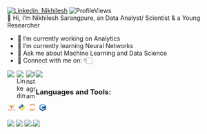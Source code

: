 [![Linkedin: Nikhilesh](https://img.shields.io/badge/-Nikhilesh-blue?style=flat-square&logo=Linkedin&logoColor=white)](https://www.linkedin.com/in/nikhileshsarangpure/)
![ProfileViews](https://komarev.com/ghpvc/?username=NikhileshSarangpure&label=Profile+Views)
<br/>
👋 Hi, I’m Nikhilesh Sarangpure, an Data Analyst/ Scientist & a Young Researcher

- 🔭 I’m currently working on Analytics
- 🌱 I’m currently learning Neural Networks
- 💬 Ask me about Machine Learning and Data Science
- 📲 Connect with me on: 👇🏻
<a href="www.twitter.com/NikhileshSaran1">
  <img align="left"  width="22px" src="https://img.icons8.com/color/48/000000/twitter.png" />
</a>
<a href="www.linkedin.com/in/nikhilesh-sarangpure-537ba8219">
  <img align="left" alt="Linkedin" width="22px" src="https://img.icons8.com/color/48/000000/linkedin-2--v2.png" />
</a>
<a href="https://www.instagram.com/itz_me_genial/">
  <img align="left" alt="Instagram" width="22px" src="https://img.icons8.com/color/48/000000/instagram-new.png" />
</a>
<a href="https://www.facebook.com/nikhilesh.sarangpure.921/">
  <img align ="left" width ="22px" src="https://img.icons8.com/color/48/000000/facebook-new.png" />
</a>
</br>

### Languages and Tools:

<!-----Languages and Tools------>
<code><img height="20" src= "https://raw.githubusercontent.com/github/explore/80688e429a7d4ef2fca1e82350fe8e3517d3494d/topics/tensorflow/tensorflow.png"></code>
<code><img height="20" src="https://raw.githubusercontent.com/github/explore/80688e429a7d4ef2fca1e82350fe8e3517d3494d/topics/python/python.png"></code>
<code><img height="20" src="https://raw.githubusercontent.com/github/explore/80688e429a7d4ef2fca1e82350fe8e3517d3494d/topics/jupyter-notebook/jupyter-notebook.png"></code>
<code><img height="20" src = "https://raw.githubusercontent.com/github/explore/80688e429a7d4ef2fca1e82350fe8e3517d3494d/topics/c/c.png"></code>
<!-----Top Languages------>

<img align="center" src="https://github-readme-stats.vercel.app/api/top-langs/?username=NikhileshSarangpure&theme=dark" />
<!-----GitHub Stats------>

<img align="center" src = "https://github-readme-stats.vercel.app/api?username=NikhileshSarangpure&&show_icons=true&title_color=ffffff&icon_color=bb2acf&text_color=daf7dc&bg_color=151515">
<!-----Projects------>
<a href="https://github.com/NikhileshSarangpure/Smile-Selfie">
 <img align="center" src="https://github-readme-stats.vercel.app/api/pin/?username=NikhileshSarangpure&repo=Smile-Selfie&theme=dark" />
</a>
<a href="https://github.com/NikhileshSarangpure/Thyroid-classification-app">
 <img align="center" src="https://github-readme-stats.vercel.app/api/pin/?username=NikhileshSarangpure&repo=Thyroid-classification-app&theme=dark" />
</a>
